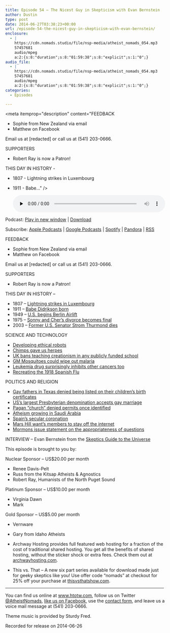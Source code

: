 ```yaml
---
title: Episode 54 – The Nicest Guy in Skepticism with Evan Bernstein
author: Dustin
type: post
date: 2014-06-27T03:38:23+00:00
url: /episode-54-the-nicest-guy-in-skepticism-with-evan-bernstein/
enclosure:
  - |
    https://cdn.nomads.studio/file/nsp-media/atheist_nomads_054.mp3
    57457681
    audio/mpeg
    a:2:{s:8:"duration";s:8:"01:59:38";s:8:"explicit";s:1:"0";}
audio_file:
  - |
    https://cdn.nomads.studio/file/nsp-media/atheist_nomads_054.mp3
    57457681
    audio/mpeg
    a:2:{s:8:"duration";s:8:"01:59:38";s:8:"explicit";s:1:"0";}
categories:
  - Episodes

---
```

<div itemscope itemtype="http://schema.org/AudioObject">
  <meta itemprop="name" content="Episode 54 &#8211; The Nicest Guy in Skepticism with Evan Bernstein" />
  
  <meta itemprop="uploadDate" content="2014-06-26T21:38:23-06:00" />
  
  <meta itemprop="encodingFormat" content="audio/mpeg" />
  
  <meta itemprop="duration" content="PT1H59M38S" />
  
  <meta itemprop="description" content="FEEDBACK

* Sophie from New Zealand via email
* Matthew on Facebook

Email us at [redacted] or call us at (541) 203-0666.

SUPPORTERS

* Robert Ray is now a Patron!

THIS DAY IN HISTORY -

* 1807 - Lightning strikes in Luxembourg
* 1911 - Babe..." />
  
  <meta itemprop="contentUrl" content="https://dts.podtrac.com/redirect.mp3/cdn.nomads.studio/file/nsp-media/atheist_nomads_054.mp3" />
  
  <meta itemprop="contentSize" content="54.8" />
  </p> 
  
  <div class="powerpress_player" id="powerpress_player_8309">
    <audio class="wp-audio-shortcode" id="audio-5184-53" preload="none" style="width: 100%;" controls="controls"><source type="audio/mpeg" src="https://dts.podtrac.com/redirect.mp3/cdn.nomads.studio/file/nsp-media/atheist_nomads_054.mp3?_=53" /><a href="https://dts.podtrac.com/redirect.mp3/cdn.nomads.studio/file/nsp-media/atheist_nomads_054.mp3">https://dts.podtrac.com/redirect.mp3/cdn.nomads.studio/file/nsp-media/atheist_nomads_054.mp3</a></audio>
  </div>
</div>

<p class="powerpress_links powerpress_links_mp3">
  Podcast: <a href="https://dts.podtrac.com/redirect.mp3/cdn.nomads.studio/file/nsp-media/atheist_nomads_054.mp3" class="powerpress_link_pinw" target="_blank" title="Play in new window" onclick="return powerpress_pinw('https://htotw.com/?powerpress_pinw=5184-podcast');" rel="nofollow">Play in new window</a> | <a href="https://dts.podtrac.com/redirect.mp3/cdn.nomads.studio/file/nsp-media/atheist_nomads_054.mp3" class="powerpress_link_d" title="Download" rel="nofollow" download="atheist_nomads_054.mp3">Download</a>
</p>

<p class="powerpress_links powerpress_subscribe_links">
  Subscribe: <a href="https://podcasts.apple.com/us/podcast/humanists-take-on-the-world/id530050098?mt=2&ls=1" class="powerpress_link_subscribe powerpress_link_subscribe_itunes" target="_blank" title="Subscribe on Apple Podcasts" rel="nofollow">Apple Podcasts</a> | <a href="https://www.google.com/podcasts?feed=aHR0cDovL2F0aGVpc3Rub21hZHMubGlic3luLmNvbS9yc3M%3D" class="powerpress_link_subscribe powerpress_link_subscribe_googleplay" target="_blank" title="Subscribe on Google Podcasts" rel="nofollow">Google Podcasts</a> | <a href="https://open.spotify.com/show/3LzK2xZGike6Tc1GEMtMbr?si=LieN9SNuTpq96smuaUsH8A" class="powerpress_link_subscribe powerpress_link_subscribe_spotify" target="_blank" title="Subscribe on Spotify" rel="nofollow">Spotify</a> | <a href="https://www.pandora.com/podcast/atheist-nomads/PC:10122?corr=62071012&part=ug" class="powerpress_link_subscribe powerpress_link_subscribe_pandora" target="_blank" title="Subscribe on Pandora" rel="nofollow">Pandora</a> | <a href="https://htotw.com/feed/podcast/" class="powerpress_link_subscribe powerpress_link_subscribe_rss" target="_blank" title="Subscribe via RSS" rel="nofollow">RSS</a>
</p>

FEEDBACK

* Sophie from New Zealand via email  
* Matthew on Facebook

Email us at [redacted] or call us at (541) 203-0666.

SUPPORTERS

* Robert Ray is now a Patron!

THIS DAY IN HISTORY &#8211;

* 1807 &#8211; <a href="http://www.history.com/this-day-in-history/lightning-strikes-in-luxembourg" target="_blank" rel="noopener">Lightning strikes in Luxembourg</a>  
* 1911 &#8211; <a href="http://www.history.com/this-day-in-history/babe-didrikson-born" target="_blank" rel="noopener">Babe Didrikson born</a>  
* 1949 &#8211; <a href="http://www.history.com/this-day-in-history/us-begins-berlin-airlift" target="_blank" rel="noopener">U.S. begins Berlin Airlift</a>  
* 1975 &#8211; <a href="http://www.history.com/this-day-in-history/sonny-and-chers-divorce-becomes-final" target="_blank" rel="noopener">Sonny and Cher&#8217;s divorce becomes final</a>  
* 2003 &#8211; <a href="http://www.history.com/this-day-in-history/former-us-senator-strom-thurmond-dies" target="_blank" rel="noopener">Former U.S. Senator Strom Thurmond dies</a>

SCIENCE AND TECHNOLOGY

* <a href="http://www.timesunion.com/business/article/RPI-researchers-design-robots-to-do-the-right-5569624.php" target="_blank" rel="noopener">Developing ethical robots</a>  
* <a href="http://mbe.oxfordjournals.org/content/early/2014/06/04/molbev.msu185" target="_blank" rel="noopener">Chimps gave us herpes</a>  
* <a href="http://www.rawstory.com/rs/2014/06/20/uk-bans-teaching-of-creationism-in-any-school-that-receives-public-funding/" target="_blank" rel="noopener">UK bans teaching creationism in any publicly funded school</a>  
* <a href="http://www.iflscience.com/health-and-medicine/gm-mosquitos-could-eradicate-wild-populations-only-producing-male-offspring" target="_blank" rel="noopener">GM Mosquitoes could wipe out malaria</a>  
* <a href="http://www.sciencedaily.com/releases/2014/06/140611132034.htm" target="_blank" rel="noopener">Leukemia drug surprisingly inhibits other cancers too</a>  
* <a href="http://www.iflscience.com/health-and-medicine/controversial-study-created-airborne-virus-similar-1918-pandemic-influenza-virus" target="_blank" rel="noopener">Recreating the 1918 Spanish Flu</a>

POLITICS AND RELIGION

* <a href="http://thenewcivilrightsmovement.com/judge-gay-fathers-names-cannot-appear-on-their-biological-childrens-birth-certificates/discrimination/2014/06/17/89392" target="_blank" rel="noopener">Gay fathers in Texas denied being listed on their children’s birth certificates</a>  
* <a href="http://thinkprogress.org/lgbt/2014/06/19/3451183/nations-largest-presbyterian-denomination-now-allows-same-sex-marriage/" target="_blank" rel="noopener">US’s largest Presbyterian denomination accepts gay marriage</a>  
* <a href="http://www.arkansasmatters.com/story/d/story/pagan-high-priest-alleges-discrimination-by-beebe/29241/KLQvKWVKHUOlpM3rIWRMOg" target="_blank" rel="noopener">Pagan “church” denied permits once identified</a>  
* <a href="http://www.salon.com/2014/06/12/atheism_explodes_in_saudi_arabia_where_just_talking_about_atheism_is_illegal_partner/" target="_blank" rel="noopener">Atheism growing in Saudi Arabia</a>  
* <a href="http://www.ewtnnews.com/catholic-news/World.php?id=10186" target="_blank" rel="noopener">Spain’s secular coronation</a>  
* <a href="http://slog.thestranger.com/slog/archives/2014/06/16/an-embattled-mark-driscoll-urges-mars-hill-churchgoers-to-stay-off-the-internet-because-its-all-shenanigans" target="_blank" rel="noopener">Mars Hill want’s members to stay off the internet</a>  
* <a href="http://kutv.com/news/top-stories/stories/vid_12081.shtml" target="_blank" rel="noopener">Mormons issue statement on the appropriateness of questions</a>

INTERVIEW &#8211; Evan Bernstein from the <a href="http://www.theskepticsguide.org/" target="_blank" rel="noopener">Skeptics Guide to the Universe</a>

This episode is brought to you by:

Nuclear Sponsor &#8211; US$20.00 per month  
* Renee Davis-Pelt  
* Russ from the Kitsap Atheists & Agnostics  
* Robert Ray, Humanists of the North Puget Sound

Platinum Sponsor – US$10.00 per month  
* Virginia Dawn  
* Mark

Gold Sponsor – US$5.00 per month  
* Vernware  
* Gary from Idaho Atheists

* Archway Hosting provides full featured web hosting for a fraction of the cost of traditional shared hosting. You get all the benefits of shared hosting, without the sticker shock or extra fees. Check them out at <a href="http://archwayhosting.com/" target="_blank" rel="noopener">archwayhosting.com</a>.  
* This vs. That &#8211; A new six part series available for download made just for geeky skeptics like you! Use offer code &#8220;nomads&#8221; at checkout for 25% off your purchase at <a href="http://www.thisvsthatshow.com/" target="_blank" rel="noopener">thisvsthatshow.com</a>.

<hr width="500" />

You can find us online at <a href="https://www.htotw.com/" target="_blank" rel="noopener">www.htotw.com</a>, follow us on Twitter <a href="https://twitter.com/AtheistNomads" target="_blank" rel="noopener">@AtheistNomads</a>, <a href="https://htotw.com/facebook" target="_blank" rel="noopener">like us on Facebook</a>, use the [contact form](https://htotw.com/contact), and leave us a voice mail message at (541) 203-0666.

Theme music is provided by Sturdy Fred.

Recorded for release on 2014-06-26
